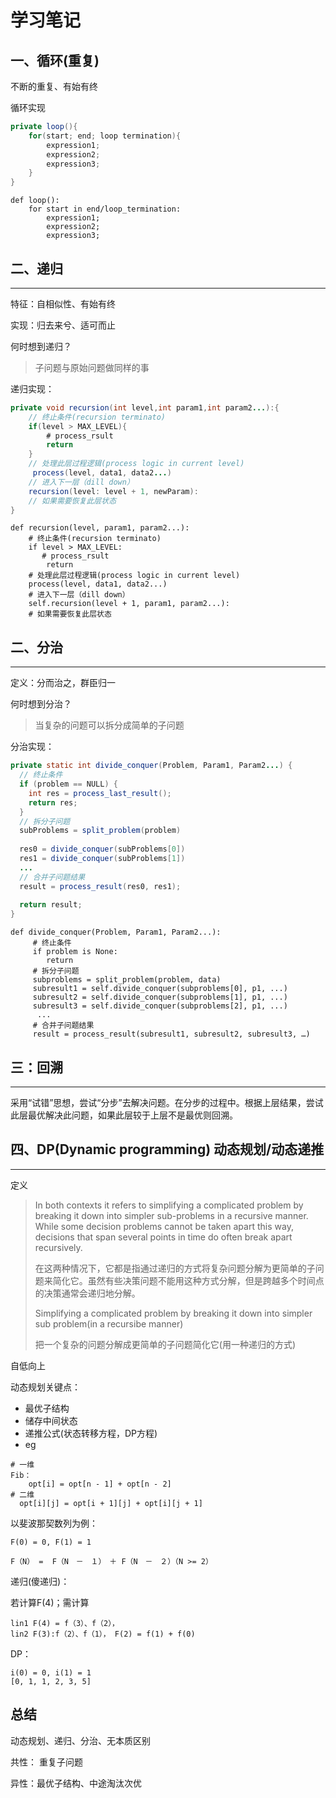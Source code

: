 # 学习笔记
## 一、循环(重复)

不断的重复、有始有终

循环实现

```java
private loop(){
    for(start; end; loop termination){
        expression1;
        expression2;
        expression3;        
    }
}
```

~~~python33
def loop():
    for start in end/loop_termination:
        expression1;
        expression2;
        expression3;  
~~~

## 二、递归

------

特征：自相似性、有始有终

实现：归去来兮、适可而止

何时想到递归？

> 子问题与原始问题做同样的事

递归实现：

~~~java
private void recursion(int level,int param1,int param2...):{
    // 终止条件(recursion terminato)
    if(level > MAX_LEVEL){
        # process_rsult
        return
    }
    // 处理此层过程逻辑(process logic in current level)
     process(level, data1, data2...)
    // 进入下一层（dill down）
    recursion(level: level + 1, newParam):
    // 如果需要恢复此层状态    
}
~~~

```python3
def recursion(level, param1, param2...):
    # 终止条件(recursion terminato)
    if level > MAX_LEVEL:
       # process_rsult
        return
    # 处理此层过程逻辑(process logic in current level)
    process(level, data1, data2...)
    # 进入下一层（dill down）
    self.recursion(level + 1, param1, param2...):
    # 如果需要恢复此层状态
```



## 二、分治

---

定义：分而治之，群臣归一

何时想到分治？

> 当复杂的问题可以拆分成简单的子问题

分治实现：

```Java
private static int divide_conquer(Problem, Param1, Param2...) {
  // 终止条件
  if (problem == NULL) {
    int res = process_last_result();
    return res;     
  }
  // 拆分子问题
  subProblems = split_problem(problem)
  
  res0 = divide_conquer(subProblems[0])
  res1 = divide_conquer(subProblems[1])
  ... 
  // 合并子问题结果
  result = process_result(res0, res1);
  
  return result;
}
```

~~~python3
def divide_conquer(Problem, Param1, Param2...):
     # 终止条件
     if problem is None:
        return 
     # 拆分子问题
     subproblems = split_problem(problem, data) 
     subresult1 = self.divide_conquer(subproblems[0], p1, ...) 
     subresult2 = self.divide_conquer(subproblems[1], p1, ...) 
     subresult3 = self.divide_conquer(subproblems[2], p1, ...) 
      ...
   	 # 合并子问题结果
     result = process_result(subresult1, subresult2, subresult3, …)
~~~

## 三：回溯

---

采用“试错”思想，尝试“分步”去解决问题。在分步的过程中。根据上层结果，尝试此层最优解决此问题，如果此层较于上层不是最优则回溯。





## 四、DP(**Dynamic programming**) 动态规划/动态递推

------

定义

> In both contexts it refers to simplifying a complicated problem by breaking it down into simpler sub-problems in a recursive manner. While some decision problems cannot be taken apart this way, decisions that span several points in time do often break apart recursively. 
>
> 在这两种情况下，它都是指通过递归的方式将复杂问题分解为更简单的子问题来简化它。虽然有些决策问题不能用这种方式分解，但是跨越多个时间点的决策通常会递归地分解。
>
> Simplifying a complicated problem by breaking it down into simpler sub problem(in a recursibe manner)
>
> 把一个复杂的问题分解成更简单的子问题简化它(用一种递归的方式)

自低向上

动态规划关键点：

* 最优子结构
* 储存中间状态
* 递推公式(状态转移方程，DP方程)
* eg

```python3
# 一维
Fib：
    opt[i] = opt[n - 1] + opt[n - 2]
# 二维
  opt[i][j] = opt[i + 1][j] + opt[i][j + 1]
```



以斐波那契数列为例：

```shell
F(0) = 0, F(1) = 1 

F（N） =  F（N　－　１）　＋ F（N　－　２）（N >= 2）
```

递归(傻递归)：

若计算F(4)；需计算 

```
lin1 F(4) = f（3）、f（2）， 
lin2 F(3):f（2）、f（1）， F(2) = f(1) + f(0)
```

DP：

```
i(0) = 0, i(1) = 1
[0, 1, 1, 2, 3, 5]
```

## 总结

动态规划、递归、分治、无本质区别

共性： 重复子问题

异性：最优子结构、中途淘汰次优